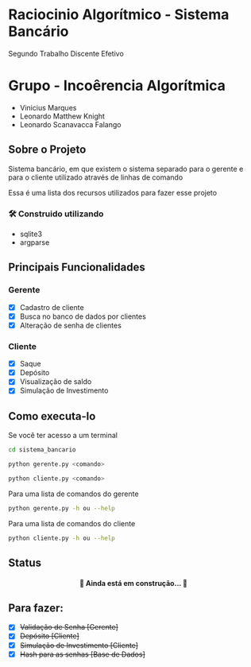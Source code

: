 # Raciocinio Algorítmico - Sistema Bancário
Segundo Trabalho Discente Efetivo

# Grupo - Incoêrencia Algorítmica
* Vinicius Marques
* Leonardo Matthew Knight
* Leonardo Scanavacca Falango

## Sobre o Projeto
Sistema bancário, em que existem o sistema separado para o gerente e para o cliente utilizado através de linhas de comando

Essa é uma lista dos recursos utilizados para fazer esse projeto
### 🛠 Construido utilizando
- sqlite3
- argparse

## Principais Funcionalidades
### Gerente
- [x] Cadastro de cliente
- [x] Busca no banco de dados por clientes
- [x] Alteração de senha de clientes

### Cliente
- [x] Saque
- [x] Depósito
- [x] Visualização de saldo
- [x] Simulação de Investimento

## Como executa-lo
Se você ter acesso a um terminal
```bash
cd sistema_bancario
```
```bash
python gerente.py <comando>
```
```bash
python cliente.py <comando>
```
Para uma lista de comandos do gerente
```bash
python gerente.py -h ou --help
```
Para uma lista de comandos do cliente
```bash
python cliente.py -h ou --help
```
## Status
<h4 align="center"> 
	🚧  Ainda está em construção...  🚧
</h4>

## Para fazer:
- [X] ~~Validação de Senha [Gerente]~~
- [X] ~~Depósito [Cliente]~~
- [X] ~~Simulação de Investimento [Cliente]~~
- [X] ~~Hash para as senhas [Base de Dados]~~
